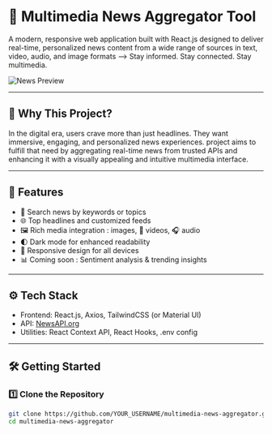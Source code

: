 # 📰 Multimedia News Aggregator Tool

A modern, responsive web application built with React.js designed to deliver real-time,
personalized news content from a wide range of sources  in text, video, audio, and image formats
--> Stay informed. Stay connected. Stay multimedia.

![News Preview](https://your-screenshot-link.com/screenshot.jpg)

---

## 🌟 Why This Project?

In the digital era, users crave more than just headlines. They want immersive, engaging, and personalized news experiences. 
project aims to fulfill that need by aggregating real-time news from trusted APIs and enhancing it with a visually appealing and intuitive multimedia interface.

---

## 🚀 Features

- 🔎  Search  news by keywords or topics  
- 🌐  Top headlines  and customized feeds  
- 🖼️  Rich media integration : images, 🎥 videos, 🎧 audio  
- 🌓  Dark mode for enhanced readability  
- 📱  Responsive design for all devices  
- 📊  Coming soon : Sentiment analysis & trending insights

---

## ⚙️ Tech Stack

-  Frontend:  React.js, Axios, TailwindCSS (or Material UI)  
-  API:  [NewsAPI.org](https://newsapi.org)  
-  Utilities:  React Context API, React Hooks, .env config  

---

## 🛠️ Getting Started

### 1️⃣ Clone the Repository

```bash
git clone https://github.com/YOUR_USERNAME/multimedia-news-aggregator.git
cd multimedia-news-aggregator
